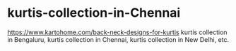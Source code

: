 # kurtis-collection-in-Chennai
https://www.kartohome.com/back-neck-designs-for-kurtis kurtis collection in Bengaluru, kurtis collection in Chennai, kurtis collection in New Delhi, etc.
